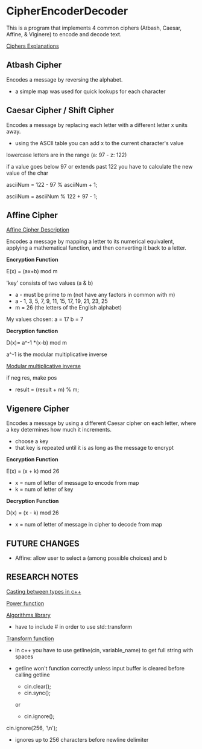 # CipherEncoderDecoder

This is a program that implements 4 common ciphers (Atbash, Caesar, Affine, & Viginere) to encode and decode text. 

[Ciphers Explanations](https://www.tutorialspoint.com/cryptography/traditional_ciphers.htm)

## Atbash Cipher

Encodes a message by reversing the alphabet. 

- a simple map was used for quick lookups for each character

## Caesar Cipher / Shift Cipher

Encodes a message by replacing each letter with a different letter x units away.

- using the ASCII table you can add x to the current character's value
 
lowercase letters are in the range (a: 97 - z: 122)

if a value goes below 97 or extends past 122 you have to calculate the new value of the char

asciiNum = 122 - 97 % asciiNum + 1;

asciiNum = asciiNum % 122 + 97 - 1;


## Affine Cipher

[Affine Cipher Description](https://math.asu.edu/sites/default/files/affine.pdf)

Encodes a message by mapping a letter to its numerical equivalent, applying a mathematical function, and then converting
it back to a letter.

**Encryption Function** 

E(x) = (ax+b) mod m

'key' consists of two values (a & b)
- a - must be prime to m (not have any factors in common with m)
- a - 1, 3, 5, 7, 9, 11, 15, 17, 19, 21, 23, 25
- m = 26 (the letters of the English alphabet)

My values chosen:
a = 17
b = 7

**Decryption function**

D(x)= a^-1 *(x-b) mod m

a^-1 is the modular multiplicative inverse

[Modular multiplicative inverse](https://www.geeksforgeeks.org/multiplicative-inverse-under-modulo-m/#)

if neg res, make pos

   - result = (result + m) % m;

## Vigenere Cipher

Encodes a message by using a different Caesar cipher on each letter, where a key determines how much it increments.

- choose a key
- that key is repeated until it is as long as the message to encrypt

**Encryption Function**

E(x) = (x + k) mod 26
- x = num of letter of message to encode from map
- k = num of letter of key 

**Decryption Function**

D(x) = (x - k) mod 26
- x = num of letter of message in cipher to decode from map

## FUTURE CHANGES

- Affine: allow user to select a (among possible choices) and b


## RESEARCH NOTES

[Casting between types in c++](https://stackoverflow.com/questions/37497016/best-practice-in-c-for-casting-between-number-types)

[Power function](https://www.programiz.com/cpp-programming/library-function/cmath/pow)

[Algorithms library](https://en.cppreference.com/w/cpp/algorithm)

- have to include # <algorithm> in order to use std::transform 

[Transform function](https://en.cppreference.com/w/cpp/algorithm/transform)

- in c++ you have to use getline(cin, variable_name) to get full string with spaces

- getline won't function correctly unless input buffer is cleared before calling getline
	
	- cin.clear();
    - cin.sync();
	
	or
 
	- cin.ignore(); 

cin.ignore(256, '\n');

- ignores up to 256 characters before newline delimiter

